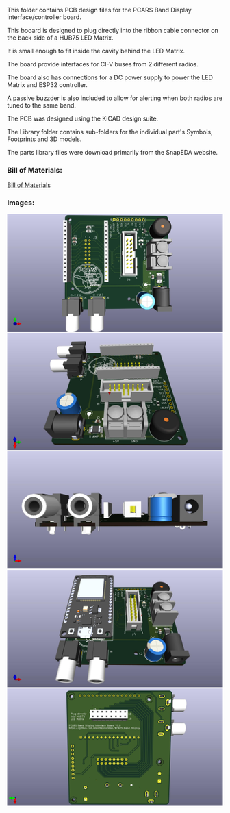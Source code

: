 This folder contains PCB design files for the PCARS Band Display interface/controller board.

This booard is designed to plug directly into the ribbon cable connector on the back side of a HUB75 LED Matrix.

It is small enough to fit inside the cavity behind the LED Matrix.

The board provide interfaces for CI-V buses from 2 different radios.

The board also has connections for a DC power supply to power the LED Matrix and ESP32 controller.

A passive buzzder is also included to allow for alerting when both radios are tuned to the same band.

The PCB was designed using the KiCAD design suite.

The Library folder contains sub-folders for the individual part's Symbols, Footprints and 3D models.

The parts library files were download primarily from the SnapEDA website.

### Bill of Materials:

[Bill of Materials](https://htmlpreview.github.io/?https://github.com/PCARS/PCARS_Band_Display/blob/master/hardware/V1/bom/ibom.html)

### Images:

![Top View](Images/W4MLB_Band_Display_Top.jpg)
![Right Side View](Images/W4MLB_Band_Display_Right_Side.jpg)
![Front Side View](Images/W4MLB_Band_Display_Front_Side.jpg)
![Populated Board](Images/W4MLB_Band_Display_Populated.jpg)
![Bottom View](Images/W4MLB_Band_Display_Bottom.jpg)


